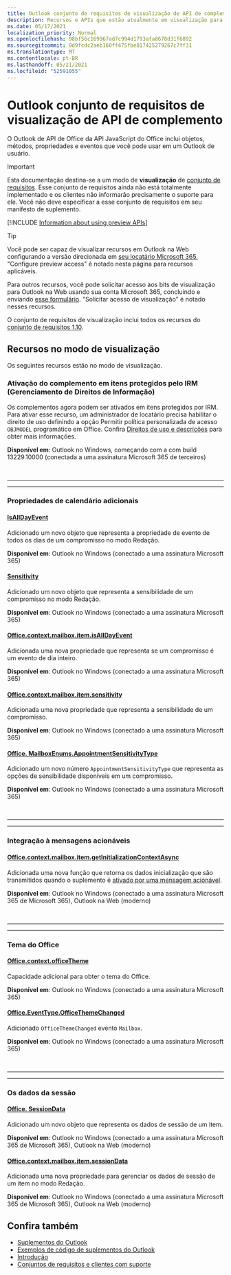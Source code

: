 ```yaml
---
title: Outlook conjunto de requisitos de visualização de API de complemento
description: Recursos e APIs que estão atualmente em visualização para Outlook de complementos.
ms.date: 05/17/2021
localization_priority: Normal
ms.openlocfilehash: 98bf56c169967ad7c994d1793afa8678d31f6892
ms.sourcegitcommit: 0d9fcdc2aeb160ff475fbe817425279267c7ff31
ms.translationtype: MT
ms.contentlocale: pt-BR
ms.lasthandoff: 05/21/2021
ms.locfileid: "52591055"
---
```

# <a name="outlook-add-in-api-preview-requirement-set"></a>Outlook conjunto de requisitos de visualização de API de complemento

O Outlook de API de Office da API JavaScript do Office inclui objetos, métodos, propriedades e eventos que você pode usar em um Outlook de usuário.

> [!IMPORTANT]
> Esta documentação destina-se a um modo de **visualização** de [conjunto de requisitos](../../requirement-sets/outlook-api-requirement-sets.md). Esse conjunto de requisitos ainda não está totalmente implementado e os clientes não informarão precisamente o suporte para ele. Você não deve especificar a esse conjunto de requisitos em seu manifesto de suplemento.

[!INCLUDE [Information about using preview APIs](../../../includes/using-preview-apis-host.md)]

> [!TIP]
> Você pode ser capaz de visualizar recursos em Outlook na Web configurando a versão direcionada em [seu locatário Microsoft 365.](/microsoft-365/admin/manage/release-options-in-office-365?view=o365-worldwide&preserve-view=true#set-up-the-release-option-in-the-admin-center) "Configure preview access" é notado nesta página para recursos aplicáveis.
>
> Para outros recursos, você pode solicitar acesso aos bits de visualização para Outlook na Web usando sua conta Microsoft 365, concluindo e enviando [esse formulário](https://aka.ms/OWAPreview). "Solicitar acesso de visualização" é notado nesses recursos.

O conjunto de requisitos de visualização inclui todos os recursos do [conjunto de requisitos 1.10](../requirement-set-1.10/outlook-requirement-set-1.10.md).

## <a name="features-in-preview"></a>Recursos no modo de visualização

Os seguintes recursos estão no modo de visualização.

### <a name="add-in-activation-on-items-protected-by-information-rights-management-irm"></a>Ativação do complemento em itens protegidos pelo IRM (Gerenciamento de Direitos de Informação)

Os complementos agora podem ser ativados em itens protegidos por IRM. Para ativar esse recurso, um administrador de locatário precisa habilitar o direito de uso definindo a opção Permitir política personalizada de acesso `OBJMODEL` programático em  Office. Confira [Direitos de uso e descrições](/azure/information-protection/configure-usage-rights#usage-rights-and-descriptions) para obter mais informações.

**Disponível em**: Outlook no Windows, começando com a com build 13229.10000 (conectada a uma assinatura Microsoft 365 de terceiros)

<br>

---

---

### <a name="additional-calendar-properties"></a>Propriedades de calendário adicionais

#### <a name="isalldayevent"></a>[IsAllDayEvent](/javascript/api/outlook/office.isalldayevent?view=outlook-js-preview&preserve-view=true)

Adicionado um novo objeto que representa a propriedade de evento de todos os dias de um compromisso no modo Redação.

**Disponível em**: Outlook no Windows (conectado a uma assinatura Microsoft 365)

#### <a name="sensitivity"></a>[Sensitivity](/javascript/api/outlook/office.sensitivity?view=outlook-js-preview&preserve-view=true)

Adicionado um novo objeto que representa a sensibilidade de um compromisso no modo Redação.

**Disponível em**: Outlook no Windows (conectado a uma assinatura Microsoft 365)

#### <a name="officecontextmailboxitemisalldayevent"></a>[Office.context.mailbox.item.isAllDayEvent](office.context.mailbox.item.md#properties)

Adicionada uma nova propriedade que representa se um compromisso é um evento de dia inteiro.

**Disponível em**: Outlook no Windows (conectado a uma assinatura Microsoft 365)

#### <a name="officecontextmailboxitemsensitivity"></a>[Office.context.mailbox.item.sensitivity](office.context.mailbox.item.md#properties)

Adicionada uma nova propriedade que representa a sensibilidade de um compromisso.

**Disponível em**: Outlook no Windows (conectado a uma assinatura Microsoft 365)

#### <a name="officemailboxenumsappointmentsensitivitytype"></a>[Office. MailboxEnums.AppointmentSensitivityType](/javascript/api/outlook/office.mailboxenums.appointmentsensitivitytype?view=outlook-js-preview&preserve-view=true)

Adicionado um novo número `AppointmentSensitivityType` que representa as opções de sensibilidade disponíveis em um compromisso.

**Disponível em**: Outlook no Windows (conectado a uma assinatura Microsoft 365)

<br>

---

---

### <a name="integration-with-actionable-messages"></a>Integração à mensagens acionáveis

#### <a name="officecontextmailboxitemgetinitializationcontextasync"></a>[Office.context.mailbox.item.getInitializationContextAsync](office.context.mailbox.item.md#methods)

Adicionada uma nova função que retorna os dados inicialização que são transmitidos quando o suplemento é [ativado por uma mensagem acionável](/outlook/actionable-messages/invoke-add-in-from-actionable-message).

**Disponível em**: Outlook no Windows (conectado a uma assinatura Microsoft 365 de Microsoft 365), Outlook na Web (moderno)

<br>

---

---

### <a name="office-theme"></a>Tema do Office

#### <a name="officecontextofficetheme"></a>[Office.context.officeTheme](/javascript/api/office/office.context#officetheme)

Capacidade adicional para obter o tema do Office.

**Disponível em**: Outlook no Windows (conectado a uma assinatura Microsoft 365)

#### <a name="officeeventtypeofficethemechanged"></a>[Office.EventType.OfficeThemeChanged](/javascript/api/office/office.eventtype)

Adicionado `OfficeThemeChanged` evento `Mailbox`.

**Disponível em**: Outlook no Windows (conectado a uma assinatura Microsoft 365)

<br>

---

---

### <a name="session-data"></a>Os dados da sessão

#### <a name="officesessiondata"></a>[Office. SessionData](/javascript/api/outlook/office.sessiondata)

Adicionado um novo objeto que representa os dados de sessão de um item.

**Disponível em**: Outlook no Windows (conectado a uma assinatura Microsoft 365 de Microsoft 365), Outlook na Web (moderno)

#### <a name="officecontextmailboxitemsessiondata"></a>[Office.context.mailbox.item.sessionData](office.context.mailbox.item.md#properties)

Adicionada uma nova propriedade para gerenciar os dados de sessão de um item no modo Redação.

**Disponível em**: Outlook no Windows (conectado a uma assinatura Microsoft 365 de Microsoft 365), Outlook na Web (moderno)

## <a name="see-also"></a>Confira também

- [Suplementos do Outlook](../../../outlook/outlook-add-ins-overview.md)
- [Exemplos de código de suplementos do Outlook](https://developer.microsoft.com/outlook/gallery/?filterBy=Outlook,Samples,Add-ins)
- [Introdução](../../../quickstarts/outlook-quickstart.md)
- [Conjuntos de requisitos e clientes com suporte](../../requirement-sets/outlook-api-requirement-sets.md)
